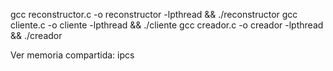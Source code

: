 gcc reconstructor.c -o reconstructor -lpthread && ./reconstructor
gcc cliente.c -o cliente -lpthread && ./cliente
gcc creador.c -o creador -lpthread && ./creador


Ver memoria compartida: ipcs